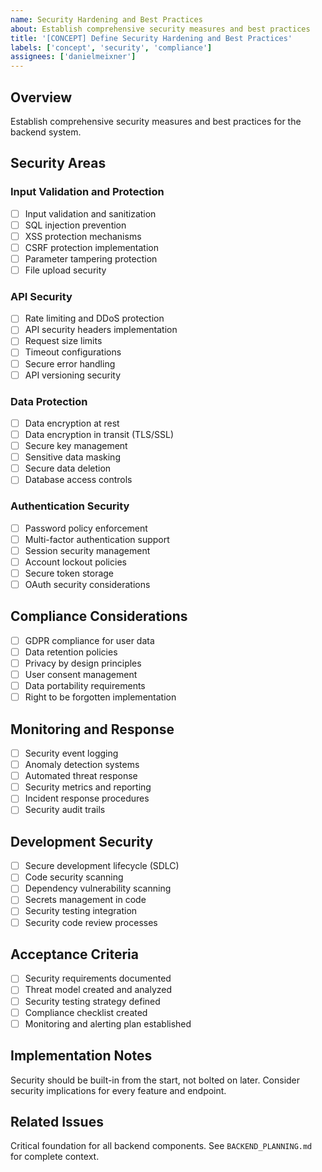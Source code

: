 ```yaml
---
name: Security Hardening and Best Practices
about: Establish comprehensive security measures and best practices
title: '[CONCEPT] Define Security Hardening and Best Practices'
labels: ['concept', 'security', 'compliance']
assignees: ['danielmeixner']
---
```


## Overview
Establish comprehensive security measures and best practices for the backend system.

## Security Areas

### Input Validation and Protection
- [ ] Input validation and sanitization
- [ ] SQL injection prevention
- [ ] XSS protection mechanisms
- [ ] CSRF protection implementation
- [ ] Parameter tampering protection
- [ ] File upload security

### API Security
- [ ] Rate limiting and DDoS protection
- [ ] API security headers implementation
- [ ] Request size limits
- [ ] Timeout configurations
- [ ] Secure error handling
- [ ] API versioning security

### Data Protection
- [ ] Data encryption at rest
- [ ] Data encryption in transit (TLS/SSL)
- [ ] Secure key management
- [ ] Sensitive data masking
- [ ] Secure data deletion
- [ ] Database access controls

### Authentication Security
- [ ] Password policy enforcement
- [ ] Multi-factor authentication support
- [ ] Session security management
- [ ] Account lockout policies
- [ ] Secure token storage
- [ ] OAuth security considerations

## Compliance Considerations
- [ ] GDPR compliance for user data
- [ ] Data retention policies
- [ ] Privacy by design principles
- [ ] User consent management
- [ ] Data portability requirements
- [ ] Right to be forgotten implementation

## Monitoring and Response
- [ ] Security event logging
- [ ] Anomaly detection systems
- [ ] Automated threat response
- [ ] Security metrics and reporting
- [ ] Incident response procedures
- [ ] Security audit trails

## Development Security
- [ ] Secure development lifecycle (SDLC)
- [ ] Code security scanning
- [ ] Dependency vulnerability scanning
- [ ] Secrets management in code
- [ ] Security testing integration
- [ ] Security code review processes

## Acceptance Criteria
- [ ] Security requirements documented
- [ ] Threat model created and analyzed
- [ ] Security testing strategy defined
- [ ] Compliance checklist created
- [ ] Monitoring and alerting plan established

## Implementation Notes
Security should be built-in from the start, not bolted on later. Consider security implications for every feature and endpoint.

## Related Issues
Critical foundation for all backend components. See `BACKEND_PLANNING.md` for complete context.